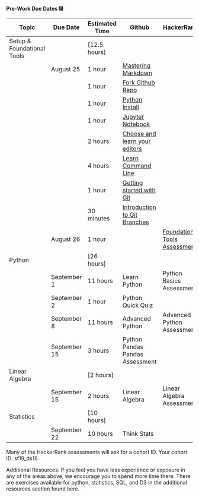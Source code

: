 **Pre-Work Due Dates**  :fireworks:


Topic | Due Date | Estimated Time | Github | HackerRank
------- |--------  | -------------- | ------ | ---------- 
Setup & Foundational Tools | | [12.5 hours]		
 |  | August 25	| 1 hour |	[Mastering Markdown](https://github.com/thisismetis/dsp/blob/master/lessons/markdown)
 | | |  1 hour | [Fork Github Repo](https://github.com/thisismetis/dsp/blob/master/lessons/git_fork)
  | | |  1 hour	| [Python Install](https://github.com/thisismetis/dsp/blob/master/lessons/install)
  | | |  1 hour |	[Jupyter Notebook](https://github.com/thisismetis/dsp/blob/master/lessons/install_jupyter)
  | | |  2 hours	| [Choose and learn your editors](https://github.com/thisismetis/dsp/blob/master/lessons/editors)
  | | |  4 hours	| [Learn Command Line](https://github.com/thisismetis/dsp/blob/master/lessons/command_line)
  | | |  1 hour	| [Getting started with Git](https://github.com/thisismetis/dsp/blob/master/lessons/git_intro)
  | | |  30 minutes	| [Introduction to Git Branches](https://github.com/thisismetis/dsp/blob/master/lessons/git_branches)
  | | August 26	|1 hour	| | 	[Foundational Tools Assessment](http://hr.gs/metis_setup_quiz)
Python |	| [26 hours]		
 |  | September 1	| 11 hours |	Learn Python	| Python Basics Assessment
  | |  September 2 |	1 hour	|	Python Quick Quiz
  | |  September 8 |	11 hours	| Advanced Python |	Advanced Python Assessment
  | |  September 15 |	3 hours |	Python Pandas	Pandas Assessment
Linear Algebra |	| [2 hours]		
 |  | September 15	 |2 hours	| Linear Algebra	| Linear Algebra Assessment
Statistics	| | [10 hours]		
 |  | September 22 |	10 hours |	Think Stats	

Many of the HackerRank assessments will ask for a cohort ID. Your cohort ID: sf19_ds16.

Additional Resources: If you feel you have less experience or exposure in any of the areas above, we encourage you to spend more time there. There are exercises available for python, statistics, SQL, and D3 in the additional resources section found here. 
